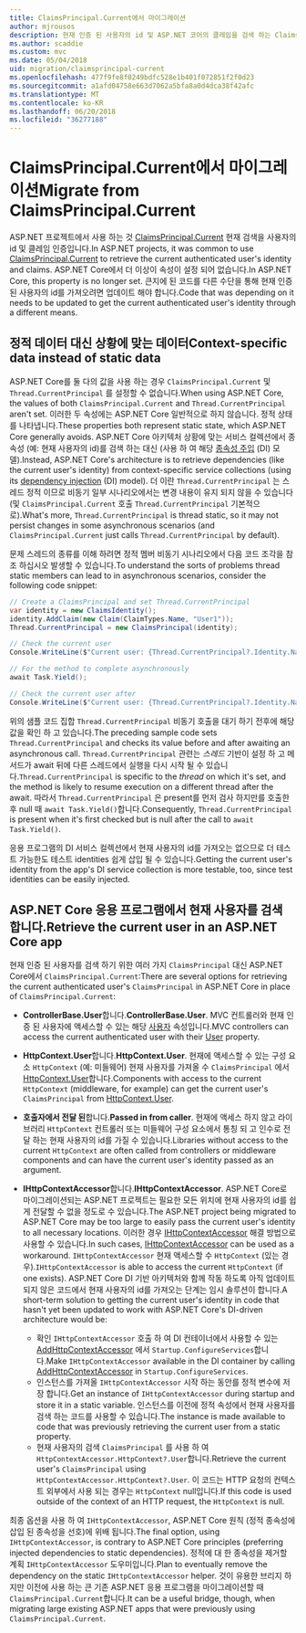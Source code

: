 ```yaml
---
title: ClaimsPrincipal.Current에서 마이그레이션
author: mjrousos
description: 현재 인증 된 사용자의 id 및 ASP.NET 코어의 클레임을 검색 하는 ClaimsPrincipal.Current에서 마이그레이션하는 방법에 알아봅니다.
ms.author: scaddie
ms.custom: mvc
ms.date: 05/04/2018
uid: migration/claimsprincipal-current
ms.openlocfilehash: 477f9fe8f0249bdfc528e1b401f072851f2f0d23
ms.sourcegitcommit: a1afd04758e663d7062a5bfa8a0d4dca38f42afc
ms.translationtype: MT
ms.contentlocale: ko-KR
ms.lasthandoff: 06/20/2018
ms.locfileid: "36277188"
---
```

# <a name="migrate-from-claimsprincipalcurrent"></a><span data-ttu-id="47f21-103">ClaimsPrincipal.Current에서 마이그레이션</span><span class="sxs-lookup"><span data-stu-id="47f21-103">Migrate from ClaimsPrincipal.Current</span></span>

<span data-ttu-id="47f21-104">ASP.NET 프로젝트에서 사용 하는 것 [ClaimsPrincipal.Current](/dotnet/api/system.security.claims.claimsprincipal.current) 현재 검색을 사용자의 id 및 클레임 인증입니다.</span><span class="sxs-lookup"><span data-stu-id="47f21-104">In ASP.NET projects, it was common to use [ClaimsPrincipal.Current](/dotnet/api/system.security.claims.claimsprincipal.current) to retrieve the current authenticated user's identity and claims.</span></span> <span data-ttu-id="47f21-105">ASP.NET Core에서 더 이상이 속성이 설정 되어 없습니다.</span><span class="sxs-lookup"><span data-stu-id="47f21-105">In ASP.NET Core, this property is no longer set.</span></span> <span data-ttu-id="47f21-106">큰지에 된 코드를 다른 수단을 통해 현재 인증 된 사용자의 id를 가져오려면 업데이트 해야 합니다.</span><span class="sxs-lookup"><span data-stu-id="47f21-106">Code that was depending on it needs to be updated to get the current authenticated user's identity through a different means.</span></span>

## <a name="context-specific-data-instead-of-static-data"></a><span data-ttu-id="47f21-107">정적 데이터 대신 상황에 맞는 데이터</span><span class="sxs-lookup"><span data-stu-id="47f21-107">Context-specific data instead of static data</span></span>

<span data-ttu-id="47f21-108">ASP.NET Core를 둘 다의 값을 사용 하는 경우 `ClaimsPrincipal.Current` 및 `Thread.CurrentPrincipal` 를 설정할 수 없습니다.</span><span class="sxs-lookup"><span data-stu-id="47f21-108">When using ASP.NET Core, the values of both `ClaimsPrincipal.Current` and `Thread.CurrentPrincipal` aren't set.</span></span> <span data-ttu-id="47f21-109">이러한 두 속성에는 ASP.NET Core 일반적으로 하지 않습니다. 정적 상태를 나타냅니다.</span><span class="sxs-lookup"><span data-stu-id="47f21-109">These properties both represent static state, which ASP.NET Core generally avoids.</span></span> <span data-ttu-id="47f21-110">ASP.NET Core 아키텍처 상황에 맞는 서비스 컬렉션에서 종속성 (예: 현재 사용자의 id)를 검색 하는 대신 (사용 하 여 해당 [종속성 주입](xref:fundamentals/dependency-injection) (DI) 모델).</span><span class="sxs-lookup"><span data-stu-id="47f21-110">Instead, ASP.NET Core's architecture is to retrieve dependencies (like the current user's identity) from context-specific service collections (using its [dependency injection](xref:fundamentals/dependency-injection) (DI) model).</span></span> <span data-ttu-id="47f21-111">더 이란 `Thread.CurrentPrincipal` 는 스레드 정적 이므로 비동기 일부 시나리오에서는 변경 내용이 유지 되지 않을 수 있습니다 (및 `ClaimsPrincipal.Current` 호출 `Thread.CurrentPrincipal` 기본적으로).</span><span class="sxs-lookup"><span data-stu-id="47f21-111">What's more, `Thread.CurrentPrincipal` is thread static, so it may not persist changes in some asynchronous scenarios (and `ClaimsPrincipal.Current` just calls `Thread.CurrentPrincipal` by default).</span></span>

<span data-ttu-id="47f21-112">문제 스레드의 종류를 이해 하려면 정적 멤버 비동기 시나리오에서 다음 코드 조각을 참조 하십시오 발생할 수 있습니다.</span><span class="sxs-lookup"><span data-stu-id="47f21-112">To understand the sorts of problems thread static members can lead to in asynchronous scenarios, consider the following code snippet:</span></span>

```csharp
// Create a ClaimsPrincipal and set Thread.CurrentPrincipal
var identity = new ClaimsIdentity();
identity.AddClaim(new Claim(ClaimTypes.Name, "User1"));
Thread.CurrentPrincipal = new ClaimsPrincipal(identity);

// Check the current user
Console.WriteLine($"Current user: {Thread.CurrentPrincipal?.Identity.Name}");

// For the method to complete asynchronously
await Task.Yield();

// Check the current user after
Console.WriteLine($"Current user: {Thread.CurrentPrincipal?.Identity.Name}");
```

<span data-ttu-id="47f21-113">위의 샘플 코드 집합 `Thread.CurrentPrincipal` 비동기 호출을 대기 하기 전후에 해당 값을 확인 하 고 있습니다.</span><span class="sxs-lookup"><span data-stu-id="47f21-113">The preceding sample code sets `Thread.CurrentPrincipal` and checks its value before and after awaiting an asynchronous call.</span></span> <span data-ttu-id="47f21-114">`Thread.CurrentPrincipal` 관련는 *스레드* 기반이 설정 하 고 메서드가 await 뒤에 다른 스레드에서 실행을 다시 시작 될 수 있습니다.</span><span class="sxs-lookup"><span data-stu-id="47f21-114">`Thread.CurrentPrincipal` is specific to the *thread* on which it's set, and the method is likely to resume execution on a different thread after the await.</span></span> <span data-ttu-id="47f21-115">따라서 `Thread.CurrentPrincipal` 은 present를 먼저 검사 하지만를 호출한 후 null 때 `await Task.Yield()`합니다.</span><span class="sxs-lookup"><span data-stu-id="47f21-115">Consequently, `Thread.CurrentPrincipal` is present when it's first checked but is null after the call to `await Task.Yield()`.</span></span>

<span data-ttu-id="47f21-116">응용 프로그램의 DI 서비스 컬렉션에서 현재 사용자의 id를 가져오는 없으므로 더 테스트 가능한도 테스트 identities 쉽게 삽입 될 수 있습니다.</span><span class="sxs-lookup"><span data-stu-id="47f21-116">Getting the current user's identity from the app's DI service collection is more testable, too, since test identities can be easily injected.</span></span>

## <a name="retrieve-the-current-user-in-an-aspnet-core-app"></a><span data-ttu-id="47f21-117">ASP.NET Core 응용 프로그램에서 현재 사용자를 검색 합니다.</span><span class="sxs-lookup"><span data-stu-id="47f21-117">Retrieve the current user in an ASP.NET Core app</span></span>

<span data-ttu-id="47f21-118">현재 인증 된 사용자를 검색 하기 위한 여러 가지 `ClaimsPrincipal` 대신 ASP.NET Core에서 `ClaimsPrincipal.Current`:</span><span class="sxs-lookup"><span data-stu-id="47f21-118">There are several options for retrieving the current authenticated user's `ClaimsPrincipal` in ASP.NET Core in place of `ClaimsPrincipal.Current`:</span></span>

* <span data-ttu-id="47f21-119">**ControllerBase.User**합니다.</span><span class="sxs-lookup"><span data-stu-id="47f21-119">**ControllerBase.User**.</span></span> <span data-ttu-id="47f21-120">MVC 컨트롤러와 현재 인증 된 사용자에 액세스할 수 있는 해당 [사용자](/dotnet/api/microsoft.aspnetcore.mvc.controllerbase.user) 속성입니다.</span><span class="sxs-lookup"><span data-stu-id="47f21-120">MVC controllers can access the current authenticated user with their [User](/dotnet/api/microsoft.aspnetcore.mvc.controllerbase.user) property.</span></span>
* <span data-ttu-id="47f21-121">**HttpContext.User**합니다.</span><span class="sxs-lookup"><span data-stu-id="47f21-121">**HttpContext.User**.</span></span> <span data-ttu-id="47f21-122">현재에 액세스할 수 있는 구성 요소 `HttpContext` (예: 미들웨어) 현재 사용자를 가져올 수 `ClaimsPrincipal` 에서 [HttpContext.User](/dotnet/api/microsoft.aspnetcore.http.httpcontext.user)합니다.</span><span class="sxs-lookup"><span data-stu-id="47f21-122">Components with access to the current `HttpContext` (middleware, for example) can get the current user's `ClaimsPrincipal` from [HttpContext.User](/dotnet/api/microsoft.aspnetcore.http.httpcontext.user).</span></span>
* <span data-ttu-id="47f21-123">**호출자에서 전달 된**합니다.</span><span class="sxs-lookup"><span data-stu-id="47f21-123">**Passed in from caller**.</span></span> <span data-ttu-id="47f21-124">현재에 액세스 하지 않고 라이브러리 `HttpContext` 컨트롤러 또는 미들웨어 구성 요소에서 통칭 되 고 인수로 전달 하는 현재 사용자의 id를 가질 수 있습니다.</span><span class="sxs-lookup"><span data-stu-id="47f21-124">Libraries without access to the current `HttpContext` are often called from controllers or middleware components and can have the current user's identity passed as an argument.</span></span>
* <span data-ttu-id="47f21-125">**IHttpContextAccessor**합니다.</span><span class="sxs-lookup"><span data-stu-id="47f21-125">**IHttpContextAccessor**.</span></span> <span data-ttu-id="47f21-126">ASP.NET Core로 마이그레이션되는 ASP.NET 프로젝트는 필요한 모든 위치에 현재 사용자의 id를 쉽게 전달할 수 없을 정도로 수 있습니다.</span><span class="sxs-lookup"><span data-stu-id="47f21-126">The ASP.NET project being migrated to ASP.NET Core may be too large to easily pass the current user's identity to all necessary locations.</span></span> <span data-ttu-id="47f21-127">이러한 경우 [IHttpContextAccessor](/dotnet/api/microsoft.aspnetcore.http.ihttpcontextaccessor) 해결 방법으로 사용할 수 있습니다.</span><span class="sxs-lookup"><span data-stu-id="47f21-127">In such cases, [IHttpContextAccessor](/dotnet/api/microsoft.aspnetcore.http.ihttpcontextaccessor) can be used as a workaround.</span></span> <span data-ttu-id="47f21-128">`IHttpContextAccessor` 현재 액세스할 수 `HttpContext` (있는 경우).</span><span class="sxs-lookup"><span data-stu-id="47f21-128">`IHttpContextAccessor` is able to access the current `HttpContext` (if one exists).</span></span> <span data-ttu-id="47f21-129">ASP.NET Core DI 기반 아키텍처와 함께 작동 하도록 아직 업데이트 되지 않은 코드에서 현재 사용자의 id를 가져오는 단계는 임시 솔루션이 합니다.</span><span class="sxs-lookup"><span data-stu-id="47f21-129">A short-term solution to getting the current user's identity in code that hasn't yet been updated to work with ASP.NET Core's DI-driven architecture would be:</span></span>

  * <span data-ttu-id="47f21-130">확인 `IHttpContextAccessor` 호출 하 여 DI 컨테이너에서 사용할 수 있는 [AddHttpContextAccessor](https://github.com/aspnet/Hosting/issues/793) 에서 `Startup.ConfigureServices`합니다.</span><span class="sxs-lookup"><span data-stu-id="47f21-130">Make `IHttpContextAccessor` available in the DI container by calling [AddHttpContextAccessor](https://github.com/aspnet/Hosting/issues/793) in `Startup.ConfigureServices`.</span></span>
  * <span data-ttu-id="47f21-131">인스턴스를 가져올 `IHttpContextAccessor` 시작 하는 동안를 정적 변수에 저장 합니다.</span><span class="sxs-lookup"><span data-stu-id="47f21-131">Get an instance of `IHttpContextAccessor` during startup and store it in a static variable.</span></span> <span data-ttu-id="47f21-132">인스턴스를 이전에 정적 속성에서 현재 사용자를 검색 하는 코드를 사용할 수 있습니다.</span><span class="sxs-lookup"><span data-stu-id="47f21-132">The instance is made available to code that was previously retrieving the current user from a static property.</span></span>
  * <span data-ttu-id="47f21-133">현재 사용자의 검색 `ClaimsPrincipal` 를 사용 하 여 `HttpContextAccessor.HttpContext?.User`합니다.</span><span class="sxs-lookup"><span data-stu-id="47f21-133">Retrieve the current user's `ClaimsPrincipal` using `HttpContextAccessor.HttpContext?.User`.</span></span> <span data-ttu-id="47f21-134">이 코드는 HTTP 요청의 컨텍스트 외부에서 사용 되는 경우는 `HttpContext` null입니다.</span><span class="sxs-lookup"><span data-stu-id="47f21-134">If this code is used outside of the context of an HTTP request, the `HttpContext` is null.</span></span>

<span data-ttu-id="47f21-135">최종 옵션을 사용 하 여 `IHttpContextAccessor`, ASP.NET Core 원칙 (정적 종속성에 삽입 된 종속성을 선호)에 위배 됩니다.</span><span class="sxs-lookup"><span data-stu-id="47f21-135">The final option, using `IHttpContextAccessor`, is contrary to ASP.NET Core principles (preferring injected dependencies to static dependencies).</span></span> <span data-ttu-id="47f21-136">정적에 대 한 종속성을 제거할 계획 `IHttpContextAccessor` 도우미입니다.</span><span class="sxs-lookup"><span data-stu-id="47f21-136">Plan to eventually remove the dependency on the static `IHttpContextAccessor` helper.</span></span> <span data-ttu-id="47f21-137">것이 유용한 브리지 하지만 이전에 사용 하는 큰 기존 ASP.NET 응용 프로그램을 마이그레이션할 때 `ClaimsPrincipal.Current`합니다.</span><span class="sxs-lookup"><span data-stu-id="47f21-137">It can be a useful bridge, though, when migrating large existing ASP.NET apps that were previously using `ClaimsPrincipal.Current`.</span></span>
